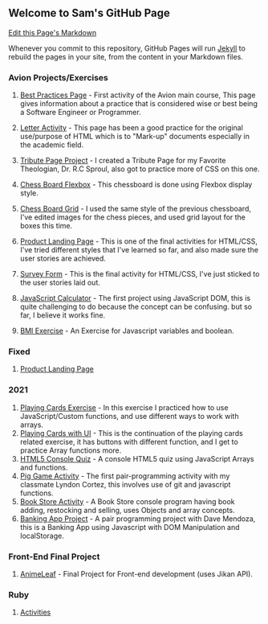 ## Welcome to Sam's GitHub Page

[Edit this Page's Markdown](https://github.com/Sam-DeGuzman/batch5-activities/edit/main/README.md)

Whenever you commit to this repository, GitHub Pages will run [Jekyll](https://jekyllrb.com/) to rebuild the pages in your site, from the content in your Markdown files.

<!---For more details see [GitHub Flavored Markdown](https://guides.github.com/features/mastering-markdown/).--->

<!---### Jekyll Themes--->
<!---Your Pages site will use the layout and styles from the Jekyll theme you have selected in your [repository settings](https://github.com/Sam-DeGuzman/MainCourse-AvionSchool/settings). The name of this theme is saved in the Jekyll `_config.yml` configuration file.--->
### Avion Projects/Exercises

1. [Best Practices Page](https://sam-deguzman.github.io/batch5-activities/BestPracticePage/index.html) - First activity of the Avion main course, This page gives information about a practice that is considered wise or best being a Software Engineer or Programmer.

1. [Letter Activity](https://sam-deguzman.github.io/batch5-activities/HTML_LetterActivity/index.html) - This page has been a good practice for the original use/purpose of HTML which is to "Mark-up" documents especially in the academic field.

1. [Tribute Page Project](https://sam-deguzman.github.io/batch5-activities/TributePageProject/index.html) - I created a Tribute Page for my Favorite Theologian, Dr. R.C Sproul, also got to practice more of CSS on this one.

1. [Chess Board Flexbox](https://sam-deguzman.github.io/batch5-activities/ChessBoardinFlex/index.html) - This chessboard is done using Flexbox display style.

1. [Chess Board Grid](https://sam-deguzman.github.io/batch5-activities/ChessBoardinGrid/index.html) - I used the same style of the previous chessboard, I've edited images for the chess pieces, and used grid layout for the boxes this time.

1. [Product Landing Page](https://sam-deguzman.github.io/batch5-activities/ProductLandingPage/index.html) - This is one of the final activities for HTML/CSS, I've tried different styles that I've learned so far, and also made sure the user stories are achieved.

1. [Survey Form](https://sam-deguzman.github.io/batch5-activities/SurveyForm/index.html) - This is the final activity for HTML/CSS, I've just sticked to the user stories laid out.

1. [JavaScript Calculator](https://sam-deguzman.github.io/batch5-activities/Calculator/index.html) - The first project using JavaScript DOM, this is quite challenging to do because the concept can be confusing. but so far, I believe it works fine. 

1. [BMI Exercise](https://jsfiddle.net/samDg019/sdz8x3w0/7/) - An Exercise for Javascript variables and boolean.

<!---1. [JavaScript Chess Board](https://sam-deguzman.github.io/batch5-activities/ChessBoardJS/index.html) - I think This Project is far too advanced for me currently, So this is mostly from a classmate's work but I've tried to understand some of the concepts used to add some of my own styles from the grid chessboard, it still uses Grid for the layout same as the previous one and has functions of Moving Pieces, Castling, Taking turn (White First), Timer and En Passant. --->
### Fixed
1. [Product Landing Page](https://sam-deguzman.github.io/batch5-activities/ProductLandingPage2/index.html) 
### 2021
1. [Playing Cards Exercise](https://jsfiddle.net/samDg019/vr73Lkjs/1/) - In this exercise I practiced how to use JavaScript/Custom functions, and use different ways to work with arrays. 
1. [Playing Cards with UI](https://sam-deguzman.github.io/batch5-activities/PlayingCards/index.html) - This is the continuation of the playing cards related exercise, it has buttons with different function, and I get to practice Array functions more.
1. [HTML5 Console Quiz](https://sam-deguzman.github.io/batch5-activities/HTML5Quiz-JS/index.html) - A console HTML5 quiz using JavaScript Arrays and functions.
1. [Pig Game Activity](https://lyndoncortez.github.io/batch5-pig-game/) - The first pair-programming activity with my classmate Lyndon Cortez, this involves use of git and javascript functions. 
1. [Book Store Activity](https://sam-deguzman.github.io/batch5-activities/BookStore/index.html) - A Book Store console program having book adding, restocking and selling, uses Objects and array concepts.
1. [Banking App Project](https://ddcmendoza.github.io/Banking_App/index.html) - A pair programming project with Dave Mendoza, this is a Banking App using Javascript with DOM Manipulation and localStorage. 

### Front-End Final Project
1. [AnimeLeaf](https://sam-deguzman.github.io/batch5-activities/AnimeLeaf/index.html) - Final Project for Front-end development (uses Jikan API).


### Ruby
1. [Activities](https://github.com/Sam-DeGuzman/batch5-activities/tree/main/RubyActivities)
<!---```### Support or Contact```--->

<!---Having trouble with Pages? Check out our [documentation](https://docs.github.com/categories/github-pages-basics/) or [contact support](https://github.com/contact) and we’ll help you sort it out.--->
